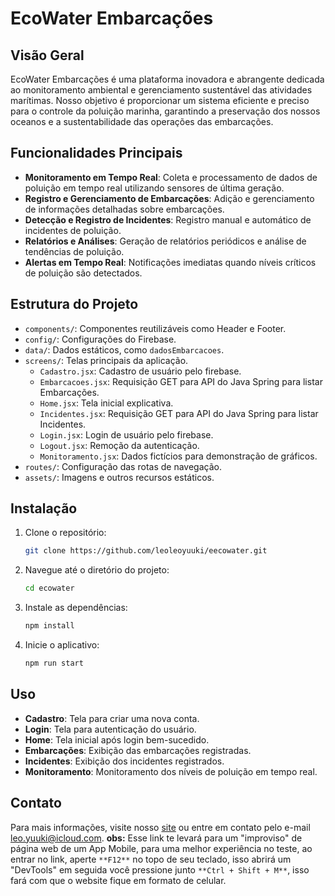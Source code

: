# EcoWater Embarcações

## Visão Geral
EcoWater Embarcações é uma plataforma inovadora e abrangente dedicada ao monitoramento ambiental e gerenciamento sustentável das atividades marítimas. Nosso objetivo é proporcionar um sistema eficiente e preciso para o controle da poluição marinha, garantindo a preservação dos nossos oceanos e a sustentabilidade das operações das embarcações.

## Funcionalidades Principais
- **Monitoramento em Tempo Real**: Coleta e processamento de dados de poluição em tempo real utilizando sensores de última geração.
- **Registro e Gerenciamento de Embarcações**: Adição e gerenciamento de informações detalhadas sobre embarcações.
- **Detecção e Registro de Incidentes**: Registro manual e automático de incidentes de poluição.
- **Relatórios e Análises**: Geração de relatórios periódicos e análise de tendências de poluição.
- **Alertas em Tempo Real**: Notificações imediatas quando níveis críticos de poluição são detectados.

## Estrutura do Projeto
- `components/`: Componentes reutilizáveis como Header e Footer.
- `config/`: Configurações do Firebase.
- `data/`: Dados estáticos, como `dadosEmbarcacoes`.
- `screens/`: Telas principais da aplicação.
  - `Cadastro.jsx`: Cadastro de usuário pelo firebase.
  - `Embarcacoes.jsx`: Requisição GET para API do Java Spring para listar Embarcações.
  - `Home.jsx`: Tela inicial explicativa.
  - `Incidentes.jsx`: Requisição GET para API do Java Spring para listar Incidentes. 
  - `Login.jsx`: Login de usuário pelo firebase.
  - `Logout.jsx`: Remoção da autenticação.
  - `Monitoramento.jsx`: Dados fictícios para demonstração de gráficos.
- `routes/`: Configuração das rotas de navegação.
- `assets/`: Imagens e outros recursos estáticos.

## Instalação
1. Clone o repositório:
    ```bash
    git clone https://github.com/leoleoyuuki/eecowater.git
    ```
2. Navegue até o diretório do projeto:
    ```bash
    cd ecowater
    ```
3. Instale as dependências:
    ```bash
    npm install
    ```
4. Inicie o aplicativo:
    ```bash
    npm run start
    ```

## Uso
- **Cadastro**: Tela para criar uma nova conta.
- **Login**: Tela para autenticação do usuário.
- **Home**: Tela inicial após login bem-sucedido.
- **Embarcações**: Exibição das embarcações registradas.
- **Incidentes**: Exibição dos incidentes registrados.
- **Monitoramento**: Monitoramento dos níveis de poluição em tempo real.

## Contato
Para mais informações, visite nosso [site](https://example.com) ou entre em contato pelo e-mail [leo.yuuki@icloud.com](mailto:leo.yuuki@icloud.com).
**obs:** Esse link te levará para um "improviso" de página web de um App Mobile, para uma melhor experiência no teste, ao entrar no link, aperte `**F12**` no topo de seu teclado, isso abrirá um "DevTools" em seguida você pressione junto `**Ctrl + Shift + M**`, isso fará com que o website fique em formato de celular.